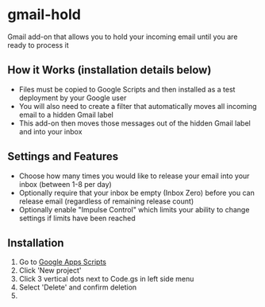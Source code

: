 # gmail-hold
Gmail add-on that allows you to hold your incoming email until you are ready to process it

## How it Works (installation details below)
- Files must be copied to Google Scripts and then installed as a test deployment by your Google user 
- You will also need to create a filter that automatically moves all incoming email to a hidden Gmail label
- This add-on then moves those messages out of the hidden Gmail label and into your inbox

## Settings and Features
- Choose how many times you would like to release your email into your inbox (between 1-8 per day)
- Optionally require that your inbox be empty (Inbox Zero) before you can release email (regardless of remaining release count)
- Optionally enable "Impulse Control" which limits your ability to change settings if limits have been reached

## Installation
1. Go to [Google Apps Scripts](https://script.google.com/home)
2. Click 'New project'
3. Click 3 vertical dots next to Code.gs in left side menu
4. Select 'Delete' and confirm deletion
5. 

